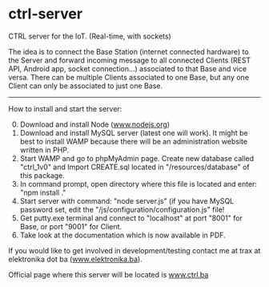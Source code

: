 ctrl-server
===========

CTRL server for the IoT. (Real-time, with sockets)

The idea is to connect the Base Station (internet connected hardware) to the Server and forward incoming message to all connected Clients (REST API, Android app, socket connection...) associated to that Base and vice versa. There can be multiple Clients associated to one Base, but any 
one Client can only be associated to just one Base. 

---

How to install and start the server:

0. Download and install Node (www.nodejs.org)
1. Download and install MySQL server (latest one will work). It might be best to install WAMP because there will be an administration website written in PHP.
2. Start WAMP and go to phpMyAdmin page. Create new database called "ctrl_1v0" and Import CREATE.sql located in "/resources/database" of this package.
3. In command prompt, open directory where this file is located and enter: "npm install ."
4. Start server with command: "node server.js" (if you have MySQL password set, edit the "/js/configuration/configuration.js" file!
5. Get putty.exe terminal and connect to "localhost" at port "8001" for Base, or port "9001" for Client.
6. Take look at the documentation which is now available in PDF.

If you would like to get involved in development/testing contact me at trax at elektronika dot ba (www.elektronika.ba).


Official page where this server will be located is www.ctrl.ba

